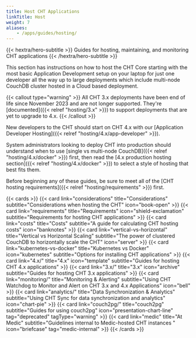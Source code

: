 ```yaml
---
title: Host CHT Applications
linkTitle: Host
weight: 7
aliases:
    - /apps/guides/hosting/
---
```


{{< hextra/hero-subtitle >}}
  Guides for hosting, maintaining, and monitoring CHT applications
{{< /hextra/hero-subtitle >}}

This section has instructions on how to host the CHT Core starting with the most basic Application Development setup on your laptop for just one developer all the way up to large deployments which include multi-node CouchDB cluster hosted in a Cloud based deployment.

{{< callout type="warning" >}}
  All CHT 3.x deployments have been end of life since November 2023 and are not longer supported. They're [documented]({{< relref "hosting/3.x" >}}) to support deployments that are yet to upgrade to 4.x. 
{{< /callout >}}

New developers to the CHT should start on CHT 4.x with our [Application Developer Hosting]({{< relref "hosting/4.x/app-developer" >}}).

System administrators looking to deploy CHT into production should understand when to use [single vs multi-node CouchDB]({{< relref "hosting/4.x/docker" >}}) first, then read the [4.x production hosting section]({{< relref "hosting/4.x/docker" >}}) to select a style of hosting that best fits them.

Before beginning any of these guides, be sure to meet all of the [CHT hosting requirements]({{< relref "hosting/requirements" >}}) first.

{{< cards >}}
  {{< card link="considerations" title="Considerations" subtitle="Considerations when hosting the CHT" icon="book-open" >}}
  {{< card link="requirements" title="Requirements" icon="shield-exclamation" subtitle="Requirements for hosting CHT applications" >}}
  {{< card link="costs" title="Costs" subtitle="A guide for calculating CHT hosting costs" icon="banknotes" >}}
  {{< card link="vertical-vs-horizontal" title="Vertical vs Horizontal Scaling" subtitle="The power of clustered CouchDB to horizontally scale the CHT" icon="server" >}}
  {{< card link="kubernetes-vs-docker" title="Kubernetes vs Docker" icon="kubernetes" subtitle="Options for installing CHT applications" >}}
  {{< card link="4.x/" title="4.x" icon="template" subtitle="Guides for hosting CHT 4.x applications" >}}
  {{< card link="3.x/" title="3.x" icon="archive" subtitle="Guides for hosting CHT 3.x applications" >}}
  {{< card link="monitoring/" title="Monitoring & Alerting" subtitle="Using CHT Watchdog to Monitor and Alert on  CHT 3.x and 4.x Applications" icon="bell" >}}
  {{< card link="analytics/" title="Data Synchronization & Analytics" subtitle="Using CHT Sync for data synchronization and analytics" icon="chart-pie" >}}
  {{< card link="couch2pg/" title="couch2pg" subtitle="Guides for using couch2pg" icon="presentation-chart-line" tag="deprecated" tagType="warning" >}}
  {{< card link="medic" title="At Medic" subtitle="Guidelines internal to Medic-hosted CHT instances " icon="briefcase" tag="medic-internal" >}}
{{< /cards >}}
